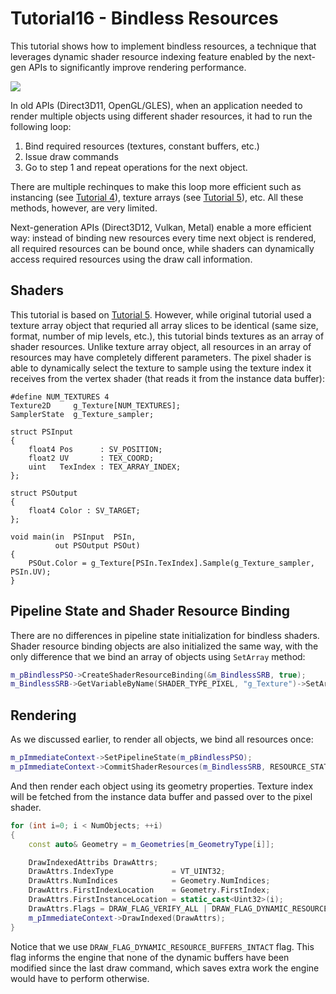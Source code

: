 # Tutorial16 - Bindless Resources

This tutorial shows how to implement bindless resources, a technique that leverages
dynamic shader resource indexing feature enabled by the next-gen APIs to significantly
improve rendering performance.

![](Animation_Large.gif)

In old APIs (Direct3D11, OpenGL/GLES), when an application needed to render multiple objects
using different shader resources, it had to run the following loop:

1. Bind required resources (textures, constant buffers, etc.)
2. Issue draw commands
3. Go to step 1 and repeat operations for the next object.

There are multiple rechinques to make this loop more efficient such as instancing (see 
[Tutorial 4](https://github.com/DiligentGraphics/DiligentSamples/tree/master/Tutorials/Tutorial04_Instancing)),
texture arrays (see [Tutorial 5](https://github.com/DiligentGraphics/DiligentSamples/tree/master/Tutorials/Tutorial05_TextureArray)),
etc. All these methods, however, are very limited.

Next-generation APIs (Direct3D12, Vulkan, Metal) enable a more efficient way: instead of binding new resources
every time next object is rendered, all required resources can be bound once, while shaders can dynamically
access required resources using the draw call information. 

## Shaders

This tutorial is based on [Tutorial 5](https://github.com/DiligentGraphics/DiligentSamples/tree/master/Tutorials/Tutorial05_TextureArray).
However, while original tutorial used a texture array object that requried all array slices to be identical (same size, format,
number of mip levels, etc.), this tutorial binds textures as an array of shader resources. Unlike texture array object, all resources
in an array of resources may have completely different parameters. The pixel shader is able to dynamically select the texture to sample
using the texture index it receives from the vertex shader (that reads it from the instance data buffer):

```hlsl
#define NUM_TEXTURES 4
Texture2D     g_Texture[NUM_TEXTURES];
SamplerState  g_Texture_sampler;

struct PSInput 
{ 
    float4 Pos      : SV_POSITION; 
    float2 UV       : TEX_COORD; 
    uint   TexIndex : TEX_ARRAY_INDEX;
};

struct PSOutput
{
    float4 Color : SV_TARGET;
};

void main(in  PSInput  PSIn,
          out PSOutput PSOut)
{
    PSOut.Color = g_Texture[PSIn.TexIndex].Sample(g_Texture_sampler, PSIn.UV);
}
```

## Pipeline State and Shader Resource Binding

There are no differences in pipeline state initialization for bindless shaders.
Shader resource binding objects are also initialized the same way, with the only difference
that we bind an array of objects using `SetArray` method:

```cpp
m_pBindlessPSO->CreateShaderResourceBinding(&m_BindlessSRB, true);
m_BindlessSRB->GetVariableByName(SHADER_TYPE_PIXEL, "g_Texture")->SetArray(pTexSRVs, 0, NumTextures);
```

## Rendering

As we discussed earlier, to render all objects, we bind all resources once: 

```cpp
m_pImmediateContext->SetPipelineState(m_pBindlessPSO);
m_pImmediateContext->CommitShaderResources(m_BindlessSRB, RESOURCE_STATE_TRANSITION_MODE_VERIFY);
```

And then render each object using its geometry properties. Texture index will be fetched
from the instance data buffer and passed over to the pixel shader.

```cpp
for (int i=0; i < NumObjects; ++i)
{
    const auto& Geometry = m_Geometries[m_GeometryType[i]];

    DrawIndexedAttribs DrawAttrs;
    DrawAttrs.IndexType             = VT_UINT32;
    DrawAttrs.NumIndices            = Geometry.NumIndices;
    DrawAttrs.FirstIndexLocation    = Geometry.FirstIndex;
    DrawAttrs.FirstInstanceLocation = static_cast<Uint32>(i);
    DrawAttrs.Flags = DRAW_FLAG_VERIFY_ALL | DRAW_FLAG_DYNAMIC_RESOURCE_BUFFERS_INTACT;
    m_pImmediateContext->DrawIndexed(DrawAttrs);
}
```

Notice that we use `DRAW_FLAG_DYNAMIC_RESOURCE_BUFFERS_INTACT` flag. This flag informs the engine
that none of the dynamic buffers have been modified since the last draw command, which saves extra work
the engine would have to perform otherwise.
